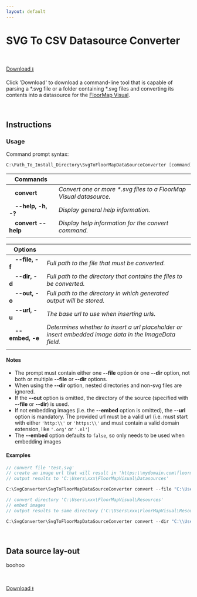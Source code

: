 ```yaml
---
layout: default
---
```


# SVG To CSV Datasource Converter
<!--
SvgToFloorMapDataSourceConverter: C:\Users\MB\source\repos\draaijerpartners\DECManager\SvgToFloorMapDataSourceConverter\publish
-->
&nbsp;

[Download &#x2b73;](../download/SvgToFloorMapDataSourceConverter.exe)

Click 'Download' to download a command-line tool that is capable of parsing a \*.svg file or a folder containing \*.svg files and converting its contents into a datasource for the [FloorMap Visual](../floormap/floormap.md).

&nbsp;

## Instructions

### Usage

Command prompt syntax:

```c#
C:\Path_To_Install_Directory\SvgToFloorMapDataSourceConverter [command] [options]
```

|Commands||
|-|-|
|&emsp;**convert**|*Convert one or more \*.svg files to a FloorMap Visual datasource.*|
|&emsp;**--help, -h, -?**|*Display general help information.*|
|&emsp;**convert --help**|*Display help information for the convert command.*|
|||

|Options||
|-|-|
|&emsp;**--file, -f**|*Full path to the file that must be converted.*|
|&emsp;**--dir, -d**|*Full path to the directory that contains the files to be converted.*|
|&emsp;**--out, -o**|*Full path to the directory in which generated output will be stored.*|
|&emsp;**--url, -u**|*The base url to use when inserting urls.*|
|&emsp;**--embed, -e**|*Determines whether to insert a url placeholder or insert embedded image data in the ImageData field.*|
|||

#### Notes

- The prompt must contain either one **--file** option ór one **--dir** option, not both or multiple **--file** or **--dir** options.
- When using the **--dir** option, nested directories and non-svg files are ignored.
- If the **--out** option is omitted, the directory of the source (specified with **--file** or **--dir**) is used.
- If not embedding images (i.e. the **--embed** option is omitted), the **--url** option is mandatory. The provided url must be a valid url (i.e. must start with either `'http:\\'` or `'https:\\'` and must contain a valid domain extension, like `'.org'` or `'.nl'`)
- The **--embed** option defaults to `false`, so only needs to be used when embedding images

#### Examples

```c#
// convert file 'test.svg'
// create an image url that will result in 'https:\\mydomain.com\floormap\floors\*id*.svg'
// output results to 'C:\Users\xxx\FloorMapVisual\Datasources'

C:\SvgConverter\SvgToFloorMapDataSourceConverter convert --file "C:\Users\xxx\FloorMapVisual\Resources\test.svg" --out "C:\Users\xxx\FloorMapVisual\Datasources" --url "https:\\mydomain.com\floormap\floors"

// convert directory 'C:\Users\xxx\FloorMapVisual\Resources'
// embed images
// output results to same directory ('C:\Users\xxx\FloorMapVisual\Resources')

C:\SvgConverter\SvgToFloorMapDataSourceConverter convert --dir "C:\\Users\\xxx\\FloorMapVisual\Resources" --embed
```

&nbsp;

## Data source lay-out

boohoo

&nbsp;

[Download &#x2b73;](../download/SvgToFloorMapDataSourceConverter.exe)
